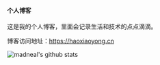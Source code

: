 #### 个人博客
这是我的个人博客，里面会记录生活和技术的点点滴滴。

博客访问地址：https://haoxiaoyong.cn

![madneal's github stats](https://github-readme-stats.vercel.app/api?username=haoxiaoyong1014&show_icons=true&theme=synthwave)
<!--
**haoxiaoyong1014/haoxiaoyong1014** is a ✨ _special_ ✨ repository because its `README.md` (this file) appears on your GitHub profile.

Here are some ideas to get you started:

- 🔭 I’m currently working on ...
- 🌱 I’m currently learning ...
- 👯 I’m looking to collaborate on ...
- 🤔 I’m looking for help with ...
- 💬 Ask me about ...
- 📫 How to reach me: ...
- 😄 Pronouns: ...
- ⚡ Fun fact: ...
-->
